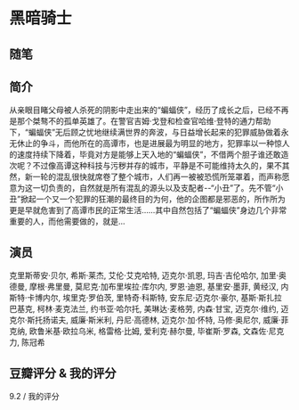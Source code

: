 # 黑暗骑士

## 随笔

## 简介

从亲眼目睹父母被人杀死的阴影中走出来的“蝙蝠侠”，经历了成长之后，已经不再是那个桀骜不的孤单英雄了。在警官吉姆·戈登和检查官哈维·登特的通力帮助下，“蝙蝠侠”无后顾之忧地继续满世界的奔波，与日益增长起来的犯罪威胁做着永无休止的争斗，而他所在的高谭市，也是进展最为明显的地方，犯罪率以一种惊人的速度持续下降着，毕竟对方是能够上天入地的“蝙蝠侠”，不借两个胆子谁还敢造次呢？不过像高谭这种科技与污秽并存的城市，平静是不可能维持太久的，果不其然，新一轮的混乱很快就席卷了整个城市，人们再一被被恐慌所笼罩着，而声称愿意为这一切负责的，自然就是所有混乱的源头以及支配者--“小丑”了。先不管“小丑”掀起一个又一个犯罪的狂潮的最终目的为何，他的企图都是邪恶的，所作所为更是早就危害到了高谭市民的正常生活……其中自然包括了“蝙蝠侠”身边几个非常重要的人，而他需要做的，就是...

## 演员

克里斯蒂安·贝尔, 希斯·莱杰, 艾伦·艾克哈特, 迈克尔·凯恩, 玛吉·吉伦哈尔, 加里·奥德曼, 摩根·弗里曼, 莫尼克·加布里埃拉·库尔内, 罗恩·迪恩, 基里安·墨菲, 黄经汉, 内斯特·卡博内尔, 埃里克·罗伯茨, 里特奇·科斯特, 安东尼·迈克尔·豪尔, 基斯·斯扎拉巴基克, 柯林·麦克法兰, 约书亚·哈尔托, 美琳达·麦格劳, 内森·甘宝, 迈克尔·维约, 迈克尔·斯托扬诺夫, 威廉·斯米利, 丹尼·高德林, 迈克尔·加·怀特, 马修·奥尼尔, 威廉·菲克纳, 欧鲁米基·欧拉乌米, 格雷格·比姆, 爱利克·赫尔曼, 毕崔斯·罗森, 文森佐·尼克力, 陈冠希

## 豆瓣评分 & 我的评分

9.2 / 我的评分
